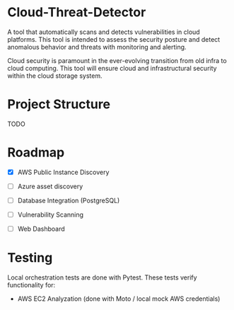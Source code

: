 # Cloud-Threat-Detector
A tool that automatically scans and detects vulnerabilities in cloud platforms. This tool is intended to assess the security posture and detect anomalous behavior and threats with monitoring and alerting.

Cloud security is paramount in the ever-evolving transition from old infra to cloud computing. This tool will ensure cloud and infrastructural security within the cloud storage system.

# Project Structure

TODO

# Roadmap
 - [x] AWS Public Instance Discovery
 - [ ] Azure asset discovery
 - [ ] Database Integration (PostgreSQL)
 - [ ] Vulnerability Scanning
 - [ ] Web Dashboard


# Testing

Local orchestration tests are done with Pytest. These tests verify functionality for:
- AWS EC2 Analyzation (done with Moto / local mock AWS credentials)
